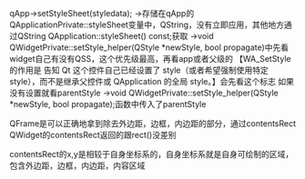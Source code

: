 qApp->setStyleSheet(styledata);
->存储在qApp的QApplicationPrivate::styleSheet变量中，QString，没有立即应用，其他地方通过QString QApplication::styleSheet() const;获取
->void QWidgetPrivate::setStyle_helper(QStyle *newStyle, bool propagate)中先看widget自己有没有QSS，这个优先级最高，再看app或者父级的
【WA_SetStyle 的作用是 告知 Qt 这个控件自己已经设置了 style（或者希望强制使用特定 style），而不是继承父控件或 QApplication 的全局 style。】会先看这个标志
如果没有设置就看parentStyle
->void QWidgetPrivate::setStyle_helper(QStyle *newStyle, bool propagate);函数中传入了parentStyle

QFrame是可以正确地拿到除去外边距，边框，内边距的部分，通过contentsRect
QWidget的contentsRect返回的跟rect()没差别


contentsRect的x,y是相较于自身坐标系的，自身坐标系就是自身可绘制的区域，包含外边距，边框，内边距，内容区域


